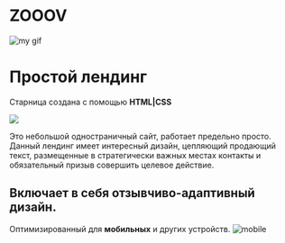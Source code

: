 # **ZOOOV**
![my gif](img/animation.gif)
# Простой лендинг
Старница создана с помощью **HTML|CSS**

![](https://img.shields.io/badge/HTML-CSS-yellowgreen)

Это небольшой одностраничный сайт, работает предельно просто.
Данный лендинг имеет интересный дизайн, цепляющий продающий текст, размещенные в стратегически важных местах контакты и обязательный призыв совершить целевое действие.
## Включает в себя отзывчиво-адаптивный дизайн.
Оптимизированный для **мобильных** и других устройств.
![mobile](img/mobile-animation.gif)
